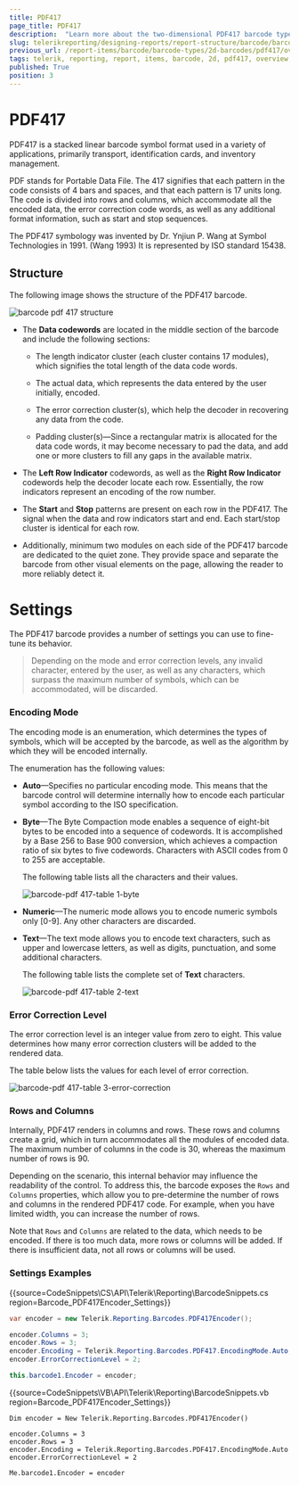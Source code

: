 ```yaml
---
title: PDF417
page_title: PDF417
description:  "Learn more about the two-dimensional PDF417 barcode type supported by the Telerik Reporting Barcode report item."
slug: telerikreporting/designing-reports/report-structure/barcode/barcode-types/2d-barcodes/pdf417/overview
previous_url: /report-items/barcode/barcode-types/2d-barcodes/pdf417/overview, /report-items/barcode/barcode-types/2d-barcodes/pdf417/settings
tags: telerik, reporting, report, items, barcode, 2d, pdf417, overview, settings
published: True
position: 3
---
```


# PDF417 

PDF417 is a stacked linear barcode symbol format used in a variety of applications, primarily transport, identification cards, and inventory management. 

PDF stands for Portable Data File. The 417 signifies that each pattern in the code consists of 4 bars and spaces, and that each pattern is 17 units long. The code is divided into rows and columns, which accommodate all the encoded data, the error correction code words, as well as any additional format information, such as start and stop sequences. 

The PDF417 symbology was invented by Dr. Ynjiun P. Wang at Symbol Technologies in 1991. (Wang 1993) It is represented by ISO standard 15438. 

## Structure

The following image shows the structure of the PDF417 barcode. 

![barcode pdf 417 structure](images/Barcodes/barcode-pdf417-structure.png)

* The __Data codewords__ are located in the middle section of the barcode and include the following sections: 

  * The length indicator cluster (each cluster contains 17 modules), which signifies the total length of the data code words. 

  * The actual data, which represents the data entered by the user initially, encoded.

  * The error correction cluster(s), which help the decoder in recovering any data from the code. 

  * Padding cluster(s)&mdash;Since a rectangular matrix is allocated for the data code words, it may become necessary to pad the data, and add one or more clusters to fill any gaps in the available matrix. 

* The __Left Row Indicator__ codewords, as well as the __Right Row Indicator__ codewords help the decoder locate each row. Essentially, the row indicators represent an encoding of the row number. 

* The __Start__ and __Stop__ patterns are present on each row in the PDF417. The signal when the data and row indicators start and end. Each start/stop cluster is identical for each row. 

* Additionally, minimum two modules on each side of the PDF417 barcode are dedicated to the quiet zone. They provide space and separate the barcode from other visual elements on the page, allowing the reader to more reliably detect it.

# Settings

The PDF417 barcode provides a number of settings you can use to fine-tune its behavior. 

> Depending on the mode and error correction levels, any invalid character, entered by the user, as well as any characters, which surpass the maximum number of symbols, which can be accommodated, will be discarded. 

### Encoding Mode

The encoding mode is an enumeration, which determines the types of symbols, which will be accepted by the barcode, as well as the algorithm by which they will be encoded internally. 

The enumeration has the following values:             

* __Auto__&mdash;Specifies no particular encoding mode. This means that the barcode control will determine internally how to encode each particular symbol according to the ISO specification. 

* __Byte__&mdash;The Byte Compaction mode enables a sequence of eight-bit bytes to be encoded into a sequence of codewords. It is accomplished by a Base 256 to Base 900 conversion, which achieves a compaction ratio of six bytes to five codewords. Characters with ASCII codes from 0 to 255 are acceptable. 

  The following table lists all the characters and their values. 

  ![barcode-pdf 417-table 1-byte](images/Barcodes/barcode-pdf417-table1-byte.png)

* __Numeric__&mdash;The numeric mode allows you to encode numeric symbols only [0-9]. Any other characters are discarded. 

* __Text__&mdash;The text mode allows you to encode text characters, such as upper and lowercase letters, as well as digits, punctuation, and some additional characters. 

  The following table lists the complete set of __Text__ characters. 

  ![barcode-pdf 417-table 2-text](images/Barcodes/barcode-pdf417-table2-text.png)

### Error Correction Level

The error correction level is an integer value from zero to eight. This value determines how many error correction clusters will be added to the rendered data. 

The table below lists the values for each level of error correction.

![barcode-pdf 417-table 3-error-correction](images/Barcodes/barcode-pdf417-table3-error-correction.png)

### Rows and Columns

Internally, PDF417 renders in columns and rows. These rows and columns create a grid, which in turn accommodates all the modules of encoded data. The maximum number of columns in the code is 30, whereas the maximum number of rows is 90. 

Depending on the scenario, this internal behavior may influence the readability of the control. To address this, the barcode exposes the `Rows` and `Columns` properties, which allow you to pre-determine the number of rows and columns in the rendered PDF417 code. For example, when you have limited width, you can increase the number of rows. 

Note that  `Rows` and `Columns` are related to the data, which needs to be encoded. If there is too much data, more rows or columns will be added. If there is insufficient data, not all rows or columns will be used. 

### Settings Examples

{{source=CodeSnippets\CS\API\Telerik\Reporting\BarcodeSnippets.cs region=Barcode_PDF417Encoder_Settings}}
````cs
var encoder = new Telerik.Reporting.Barcodes.PDF417Encoder();

encoder.Columns = 3;
encoder.Rows = 3;
encoder.Encoding = Telerik.Reporting.Barcodes.PDF417.EncodingMode.Auto;
encoder.ErrorCorrectionLevel = 2;

this.barcode1.Encoder = encoder;
````
{{source=CodeSnippets\VB\API\Telerik\Reporting\BarcodeSnippets.vb region=Barcode_PDF417Encoder_Settings}}
````vbnet
Dim encoder = New Telerik.Reporting.Barcodes.PDF417Encoder()

encoder.Columns = 3
encoder.Rows = 3
encoder.Encoding = Telerik.Reporting.Barcodes.PDF417.EncodingMode.Auto
encoder.ErrorCorrectionLevel = 2

Me.barcode1.Encoder = encoder
````
 

